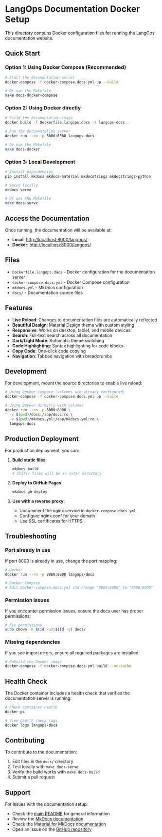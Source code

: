 # LangOps Documentation Docker Setup

This directory contains Docker configuration files for running the LangOps documentation website.

## Quick Start

### Option 1: Using Docker Compose (Recommended)

```bash
# Start the documentation server
docker-compose -f docker-compose.docs.yml up --build

# Or use the Makefile
make docs-docker-compose
```

### Option 2: Using Docker directly

```bash
# Build the documentation image
docker build -f Dockerfile.langops.docs -t langops-docs .

# Run the documentation server
docker run --rm -p 8000:8000 langops-docs

# Or use the Makefile
make docs-docker
```

### Option 3: Local Development

```bash
# Install dependencies
pip install mkdocs mkdocs-material mkdocstrings mkdocstrings-python

# Serve locally
mkdocs serve

# Or use the Makefile
make docs-serve
```

## Access the Documentation

Once running, the documentation will be available at:

- **Local**: <http://localhost:8000/langops/>
- **Docker**: <http://localhost:8000/langops/>

## Files

- `Dockerfile.langops.docs` - Docker configuration for the documentation server
- `docker-compose.docs.yml` - Docker Compose configuration
- `mkdocs.yml` - MkDocs configuration
- `docs/` - Documentation source files

## Features

- **Live Reload**: Changes to documentation files are automatically reflected
- **Beautiful Design**: Material Design theme with custom styling
- **Responsive**: Works on desktop, tablet, and mobile devices
- **Search**: Full-text search across all documentation
- **Dark/Light Mode**: Automatic theme switching
- **Code Highlighting**: Syntax highlighting for code blocks
- **Copy Code**: One-click code copying
- **Navigation**: Tabbed navigation with breadcrumbs

## Development

For development, mount the source directories to enable live reload:

```bash
# Using Docker Compose (volumes are already configured)
docker-compose -f docker-compose.docs.yml up --build

# Using Docker directly with volumes
docker run --rm -p 8000:8000 \
  -v $(pwd)/docs:/app/docs:ro \
  -v $(pwd)/mkdocs.yml:/app/mkdocs.yml:ro \
  langops-docs
```

## Production Deployment

For production deployment, you can:

1. **Build static files**:

   ```bash
   mkdocs build
   # Static files will be in site/ directory
   ```

2. **Deploy to GitHub Pages**:

   ```bash
   mkdocs gh-deploy
   ```

3. **Use with a reverse proxy**:
   - Uncomment the nginx service in `docker-compose.docs.yml`
   - Configure nginx.conf for your domain
   - Use SSL certificates for HTTPS

## Troubleshooting

### Port already in use

If port 8000 is already in use, change the port mapping:

```bash
# Docker
docker run --rm -p 8080:8000 langops-docs

# Docker Compose
# Edit docker-compose.docs.yml and change "8000:8000" to "8080:8000"
```

### Permission issues

If you encounter permission issues, ensure the docs user has proper permissions:

```bash
# Fix permissions
sudo chown -R $(id -u):$(id -g) docs/
```

### Missing dependencies

If you see import errors, ensure all required packages are installed:

```bash
# Rebuild the Docker image
docker-compose -f docker-compose.docs.yml build --no-cache
```

## Health Check

The Docker container includes a health check that verifies the documentation server is running:

```bash
# Check container health
docker ps

# View health check logs
docker logs langops-docs
```

## Contributing

To contribute to the documentation:

1. Edit files in the `docs/` directory
2. Test locally with `make docs-serve`
3. Verify the build works with `make docs-build`
4. Submit a pull request

## Support

For issues with the documentation setup:

- Check the [main README](README.md) for general information
- Review the [MkDocs documentation](https://www.mkdocs.org/)
- Check the [Material for MkDocs documentation](https://squidfunk.github.io/mkdocs-material/)
- Open an issue on the [GitHub repository](https://github.com/adirothbuilds/langops/issues)
